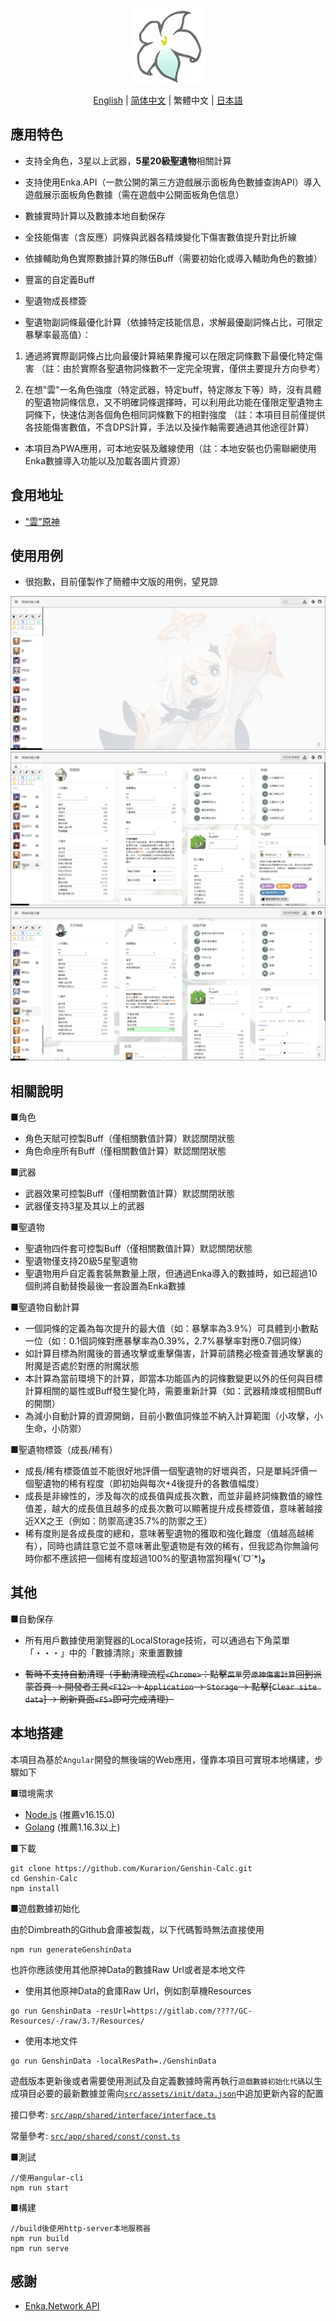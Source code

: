 
<p align="center">
    <img src="./logo-readme.png" height="120">
<p>


<p align="center">
    <a href="https://github.com/Kurarion/Genshin-Calc/tree/main/README.md">English</a> | 
    <a href="https://github.com/Kurarion/Genshin-Calc/tree/main/README_CH_SIM.md">简体中文</a> | 
    繁體中文 | 
    <a href="https://github.com/Kurarion/Genshin-Calc/tree/main/README_JP.md">日本語</a>
<p>

## 應用特色

+ 支持全角色，3星以上武器，**5星20級聖遺物**相關計算

+ 支持使用Enka.API（一款公開的第三方遊戲展示面板角色數據查詢API）導入遊戲展示面板角色數據（需在遊戲中公開面板角色信息）

+ 數據實時計算以及數據本地自動保存

+ 全技能傷害（含反應）詞條與武器各精煉變化下傷害數值提升對比折線

+ 依據輔助角色實際數據計算的隊伍Buff（需要初始化或導入輔助角色的數據）

+ 豐富的自定義Buff

+ 聖遺物成長標簽

+ 聖遺物副詞條最優化計算（依據特定技能信息，求解最優副詞條占比，可限定暴擊率最高值）：

1. 通過將實際副詞條占比向最優計算結果靠攏可以在限定詞條數下最優化特定傷害
（註：由於實際各聖遺物詞條數不一定完全現實，僅供主要提升方向參考）

2. 在想"雲"一名角色強度（特定武器，特定buff，特定隊友下等）時，沒有具體的聖遺物詞條信息，又不明確詞條選擇時，可以利用此功能在僅限定聖遺物主詞條下，快速估測各個角色相同詞條數下的相對強度
（註：本項目目前僅提供各技能傷害數值，不含DPS計算，手法以及操作軸需要通過其他途徑計算）

+ 本項目為PWA應用，可本地安裝及離線使用（註：本地安裝也仍需聯網使用Enka數據導入功能以及加載各圖片資源）

## 食用地址

+ <a href="https://genshin-calc.sirokuma.cc/" target="_blank">"雲"原神</a>

## 使用用例
+ 很抱歉，目前僅製作了簡體中文版的用例，望見諒
<div>
    <img src="./doc/new/anime_cn_sim_1.webp">
    <br>
    <img src="./doc/new/anime_cn_sim_2.webp">
    <br>
    <img src="./doc/new/anime_cn_sim_3.webp">
</div>

## 相關說明

■角色 

+ 角色天賦可控製Buff（僅相關數值計算）默認關閉狀態
+ 角色命座所有Buff（僅相關數值計算）默認關閉狀態

■武器

+ 武器效果可控製Buff（僅相關數值計算）默認關閉狀態
+ 武器僅支持3星及其以上的武器

■聖遺物

+ 聖遺物四件套可控製Buff（僅相關數值計算）默認關閉狀態
+ 聖遺物僅支持20級5星聖遺物
+ 聖遺物用戶自定義套裝無數量上限，但通過Enka導入的數據時，如已超過10個則將自動替換最後一套設置為Enka數據

■聖遺物自動計算

+ 一個詞條的定義為每次提升的最大值（如：暴擊率為3.9%）可具體到小數點一位（如：0.1個詞條對應暴擊率為0.39%，2.7%暴擊率對應0.7個詞條）
+ 如計算目標為附魔後的普通攻擊或重擊傷害，計算前請務必檢查普通攻擊裏的附魔是否處於對應的附魔狀態
+ 本計算為當前環境下的計算，即當本功能區內的詞條數變更以外的任何與目標計算相關的屬性或Buff發生變化時，需要重新計算（如：武器精煉或相關Buff的開關）
+ 為減小自動計算的資源開銷，目前小數值詞條並不納入計算範圍（小攻擊，小生命，小防禦）

■聖遺物標簽（成長/稀有）

+ 成長/稀有標簽值並不能很好地評價一個聖遺物的好壞與否，只是單純評價一個聖遺物的稀有程度（即初始與每次+4後提升的各數值幅度）
+ 成長是非線性的，涉及每次的成長值與成長次數，而並非最終詞條數值的線性值差，越大的成長值且越多的成長次數可以顯著提升成長標簽值，意味著越接近XX之王（例如：防禦高達35.7%的防禦之王）
+ 稀有度則是各成長度的總和，意味著聖遺物的獲取和強化難度（值越高越稀有），同時也請註意它並不意味著此聖遺物是有效的稀有，但我認為你無論何時你都不應該把一個稀有度超過100%的聖遺物當狗糧٩(ˊᗜˋ*)و 

## 其他

■自動保存

+ 所有用戶數據使用瀏覽器的LocalStorage技術，可以通過右下角菜單「・・・」中的「數據清除」來重置數據

+ ~~暫時不支持自動清理（手動清理流程`<Chrome>`：點擊`菜單`旁`原神傷害計算`回到派蒙首頁 -> 開發者工具`<F12>` -> `Application` -> `Storage` -> 點擊[`Clear site data`] -> 刷新頁面`<F5>`即可完成清理）~~


## 本地搭建

本項目為基於`Angular`開發的無後端的Web應用，僅靠本項目可實現本地構建，步驟如下

■環境需求

+ <a href="https://nodejs.org/en/download/" target="_blank">Node.js</a> (推薦v16.15.0)
+ <a href="https://go.dev/dl/" target="_blank">Golang</a> (推薦1.16.3以上)

■下載

```
git clone https://github.com/Kurarion/Genshin-Calc.git
cd Genshin-Calc
npm install
```
■遊戲數據初始化

由於Dimbreath的Github倉庫被製裁，以下代碼暫時無法直接使用
```
npm run generateGenshinData
```
也許你應該使用其他原神Data的數據Raw Url或者是本地文件
+ 使用其他原神Data的倉庫Raw Url，例如割草機Resources
```
go run GenshinData -resUrl=https://gitlab.com/????/GC-Resources/-/raw/3.?/Resources/
```
+ 使用本地文件
```
go run GenshinData -localResPath=./GenshinData
```
遊戲版本更新後或者需要使用測試及自定義數據時需再執行`遊戲數據初始化代碼`以生成項目必要的最新數據並需向<a href="https://github.com/Kurarion/Genshin-Calc/tree/main/src/assets/init/data.json" target="_blank">`src/assets/init/data.json`</a>中追加更新內容的配置

接口參考: <a href="https://github.com/Kurarion/Genshin-Calc/tree/main/src/app/shared/interface/interface.ts" target="_blank">`src/app/shared/interface/interface.ts`</a>

常量參考: <a href="https://github.com/Kurarion/Genshin-Calc/tree/main/src/app/shared/const/const.ts" target="_blank">`src/app/shared/const/const.ts`</a>

■測試

```
//使用angular-cli
npm run start
```
■構建
```
//build後使用http-server本地服務器
npm run build
npm run serve
```

## 感謝

+ <a href="https://github.com/EnkaNetwork/API-docs/" target="_blank">Enka.Network API</a>